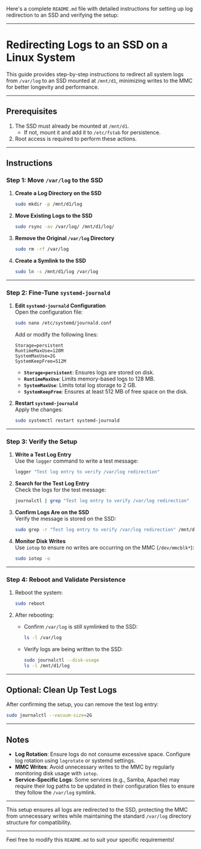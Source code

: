 Here's a complete `README.md` file with detailed instructions for setting up log redirection to an SSD and verifying the setup:

---

# Redirecting Logs to an SSD on a Linux System

This guide provides step-by-step instructions to redirect all system logs from `/var/log` to an SSD mounted at `/mnt/d1`, minimizing writes to the MMC for better longevity and performance.

---

## Prerequisites

1. The SSD must already be mounted at `/mnt/d1`.
   - If not, mount it and add it to `/etc/fstab` for persistence.
2. Root access is required to perform these actions.

---

## Instructions

### Step 1: Move `/var/log` to the SSD

1. **Create a Log Directory on the SSD**  
   ```bash
   sudo mkdir -p /mnt/d1/log
   ```

2. **Move Existing Logs to the SSD**  
   ```bash
   sudo rsync -av /var/log/ /mnt/d1/log/
   ```

3. **Remove the Original `/var/log` Directory**  
   ```bash
   sudo rm -rf /var/log
   ```

4. **Create a Symlink to the SSD**  
   ```bash
   sudo ln -s /mnt/d1/log /var/log
   ```

---

### Step 2: Fine-Tune `systemd-journald`

1. **Edit `systemd-journald` Configuration**  
   Open the configuration file:
   ```bash
   sudo nano /etc/systemd/journald.conf
   ```

   Add or modify the following lines:
   ```
   Storage=persistent
   RuntimeMaxUse=128M
   SystemMaxUse=2G
   SystemKeepFree=512M
   ```

   - **`Storage=persistent`**: Ensures logs are stored on disk.
   - **`RuntimeMaxUse`**: Limits memory-based logs to 128 MB.
   - **`SystemMaxUse`**: Limits total log storage to 2 GB.
   - **`SystemKeepFree`**: Ensures at least 512 MB of free space on the disk.

2. **Restart `systemd-journald`**  
   Apply the changes:
   ```bash
   sudo systemctl restart systemd-journald
   ```

---

### Step 3: Verify the Setup

1. **Write a Test Log Entry**  
   Use the `logger` command to write a test message:
   ```bash
   logger "Test log entry to verify /var/log redirection"
   ```

2. **Search for the Test Log Entry**  
   Check the logs for the test message:
   ```bash
   journalctl | grep "Test log entry to verify /var/log redirection"
   ```

3. **Confirm Logs Are on the SSD**  
   Verify the message is stored on the SSD:
   ```bash
   sudo grep -r "Test log entry to verify /var/log redirection" /mnt/d1/log/
   ```

4. **Monitor Disk Writes**  
   Use `iotop` to ensure no writes are occurring on the MMC (`/dev/mmcblk*`):
   ```bash
   sudo iotop -o
   ```

---

### Step 4: Reboot and Validate Persistence

1. Reboot the system:
   ```bash
   sudo reboot
   ```

2. After rebooting:
   - Confirm `/var/log` is still symlinked to the SSD:
     ```bash
     ls -l /var/log
     ```
   - Verify logs are being written to the SSD:
     ```bash
     sudo journalctl --disk-usage
     ls -l /mnt/d1/log
     ```

---

## Optional: Clean Up Test Logs

After confirming the setup, you can remove the test log entry:
```bash
sudo journalctl --vacuum-size=2G
```

---

## Notes

- **Log Rotation**: Ensure logs do not consume excessive space. Configure log rotation using `logrotate` or systemd settings.
- **MMC Writes**: Avoid unnecessary writes to the MMC by regularly monitoring disk usage with `iotop`.
- **Service-Specific Logs**: Some services (e.g., Samba, Apache) may require their log paths to be updated in their configuration files to ensure they follow the `/var/log` symlink.

---

This setup ensures all logs are redirected to the SSD, protecting the MMC from unnecessary writes while maintaining the standard `/var/log` directory structure for compatibility.

--- 

Feel free to modify this `README.md` to suit your specific requirements!